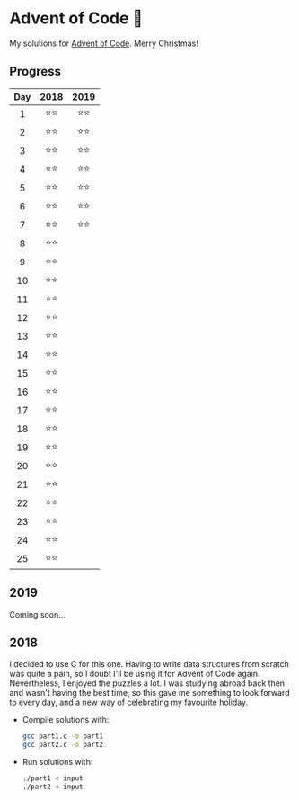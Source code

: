 # Advent of Code 🎄
My solutions for [Advent of Code](https://adventofcode.com/). Merry Christmas!

## Progress
| Day | 2018 | 2019 |
|:---:|:----:|:----:|
| 1   |  ⭐⭐  |  ⭐⭐  |
| 2   |  ⭐⭐  |  ⭐⭐  |
| 3   |  ⭐⭐  |  ⭐⭐  |
| 4   |  ⭐⭐  |  ⭐⭐  |
| 5   |  ⭐⭐  |  ⭐⭐  |
| 6   |  ⭐⭐  |  ⭐⭐  |
| 7   |  ⭐⭐  |  ⭐⭐  |
| 8   |  ⭐⭐  |      |
| 9   |  ⭐⭐  |      |
| 10  |  ⭐⭐  |      |
| 11  |  ⭐⭐  |      |
| 12  |  ⭐⭐  |      |
| 13  |  ⭐⭐  |      |
| 14  |  ⭐⭐  |      |
| 15  |  ⭐⭐  |      |
| 16  |  ⭐⭐  |      |
| 17  |  ⭐⭐  |      |
| 18  |  ⭐⭐  |      |
| 19  |  ⭐⭐  |      |
| 20  |  ⭐⭐  |      |
| 21  |  ⭐⭐  |      |
| 22  |  ⭐⭐  |      |
| 23  |  ⭐⭐  |      |
| 24  |  ⭐⭐  |      |
| 25  |  ⭐⭐  |      |

## 2019

Coming soon...

## 2018

I decided to use C for this one. Having to write data structures from scratch was quite a pain, so I doubt I'll be using it for Advent of Code again.
Nevertheless, I enjoyed the puzzles a lot. I was studying abroad back then and wasn't having the best time, so this gave me something to look forward to every day, and a new way of celebrating my favourite holiday.

* Compile solutions with:
	```bash
	gcc part1.c -o part1
	gcc part2.c -o part2
	```
* Run solutions with:
	```bash
	./part1 < input
	./part2 < input
	```
